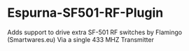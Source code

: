 # Espurna-SF501-RF-Plugin
Adds support to drive extra SF-501 RF switches by Flamingo (Smartwares.eu) Via a single 433 MHZ Transmitter
